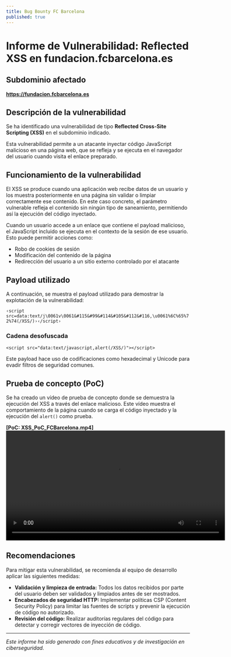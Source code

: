 ```yaml
---
title: Bug Bounty FC Barcelona
published: true
---
```

# Informe de Vulnerabilidad: Reflected XSS en fundacion.fcbarcelona.es

## Subdominio afectado

**https://fundacion.fcbarcelona.es**

## Descripción de la vulnerabilidad

Se ha identificado una vulnerabilidad de tipo **Reflected Cross-Site Scripting (XSS)** en el subdominio indicado. 

Esta vulnerabilidad permite a un atacante inyectar código JavaScript malicioso en una página web, que se refleja y se ejecuta en el navegador del usuario cuando visita el enlace preparado.

## Funcionamiento de la vulnerabilidad

El XSS se produce cuando una aplicación web recibe datos de un usuario y los muestra posteriormente en una página sin validar o limpiar correctamente ese contenido. En este caso concreto, el parámetro vulnerable refleja el contenido sin ningún tipo de saneamiento, permitiendo así la ejecución del código inyectado.

Cuando un usuario accede a un enlace que contiene el payload malicioso, el JavaScript incluido se ejecuta en el contexto de la sesión de ese usuario. Esto puede permitir acciones como:

- Robo de cookies de sesión
- Modificación del contenido de la página
- Redirección del usuario a un sitio externo controlado por el atacante

## Payload utilizado

A continuación, se muestra el payload utilizado para demostrar la explotación de la vulnerabilidad:

`‹script src=data:text/j\0061v\0061&#115&#99&#114&#105&#112&#116,\u0061%6C%65%72%74(/XSS/)›‹/script›`

### Cadena desofuscada

`<script src="data:text/javascript,alert(/XSS/)"></script>`

Este payload hace uso de codificaciones como hexadecimal y Unicode para evadir filtros de seguridad comunes.

## Prueba de concepto (PoC)

Se ha creado un vídeo de prueba de concepto donde se demuestra la ejecución del XSS a través del enlace malicioso. Este vídeo muestra el comportamiento de la página cuando se carga el código inyectado y la ejecución del `alert()` como prueba.

**[PoC: XSS_PoC_FCBarcelona.mp4]**
<video controls width="600" autoplay="">
  <source src="https://github.com/cerodah/blog/raw/refs/heads/master/assets/XSS_PoC_FCBarcelona(1).mp4">
  Tu navegador no soporta videos HTML5.
</video>

## Recomendaciones

Para mitigar esta vulnerabilidad, se recomienda al equipo de desarrollo aplicar las siguientes medidas:

- **Validación y limpieza de entrada:** Todos los datos recibidos por parte del usuario deben ser validados y limpiados antes de ser mostrados.
- **Encabezados de seguridad HTTP:** Implementar políticas CSP (Content Security Policy) para limitar las fuentes de scripts y prevenir la ejecución de código no autorizado.
- **Revisión del código:** Realizar auditorías regulares del código para detectar y corregir vectores de inyección de código.

---

*Este informe ha sido generado con fines educativos y de investigación en ciberseguridad.*
